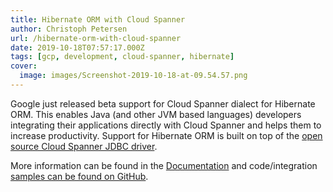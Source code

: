 ```yaml
---
title: Hibernate ORM with Cloud Spanner
author: Christoph Petersen
url: /hibernate-orm-with-cloud-spanner
date: 2019-10-18T07:57:17.000Z
tags: [gcp, development, cloud-spanner, hibernate]
cover: 
  image: images/Screenshot-2019-10-18-at-09.54.57.png
---
```


Google just released beta support for Cloud Spanner dialect for Hibernate ORM. This enables Java (and other JVM based languages) developers integrating their applications directly with Cloud Spanner and helps them to increase productivity. Support for Hibernate ORM is built on top of the [open source Cloud Spanner JDBC driver](https://cloud.google.com/spanner/docs/use-oss-jdbc).

More information can be found in the [Documentation](https://cloud.google.com/spanner/docs/use-hibernate) and code/integration [samples can be found on GitHub](https://github.com/GoogleCloudPlatform/google-cloud-spanner-hibernate).
